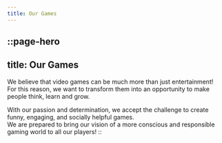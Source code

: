 ```yaml
---
title: Our Games
---
```

::page-hero
---
title: Our Games
---
We believe that video games can be much more than just entertainment!   
For this reason, we want to transform them into an opportunity to make people think, learn and grow. 

With our passion and determination, we accept the challenge to create funny, engaging, and socially helpful games.  
We are prepared to bring our vision of a more conscious and responsible gaming world to all our players!
::